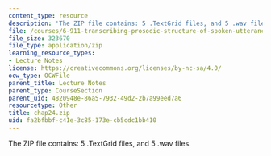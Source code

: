 ```yaml
---
content_type: resource
description: 'The ZIP file contains: 5 .TextGrid files, and 5 .wav files.'
file: /courses/6-911-transcribing-prosodic-structure-of-spoken-utterances-with-tobi-january-iap-2006/fa2bfbbfc41e3c85173ecb5cdc1bb410_chap24.zip
file_size: 323670
file_type: application/zip
learning_resource_types:
- Lecture Notes
license: https://creativecommons.org/licenses/by-nc-sa/4.0/
ocw_type: OCWFile
parent_title: Lecture Notes
parent_type: CourseSection
parent_uid: 4820948e-86a5-7932-49d2-2b7a99eed7a6
resourcetype: Other
title: chap24.zip
uid: fa2bfbbf-c41e-3c85-173e-cb5cdc1bb410
---
```

The ZIP file contains: 5 .TextGrid files, and 5 .wav files.